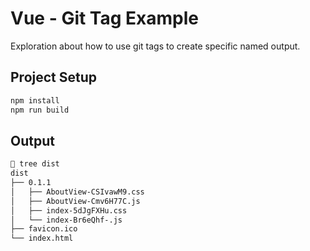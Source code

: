 # Vue - Git Tag Example

Exploration about how to use git tags to create specific named output.

## Project Setup

```sh
npm install
npm run build
```

## Output

```sh
 tree dist
dist
├── 0.1.1
│   ├── AboutView-CSIvawM9.css
│   ├── AboutView-Cmv6H77C.js
│   ├── index-5dJgFXHu.css
│   └── index-Br6eQhf-.js
├── favicon.ico
└── index.html
```
